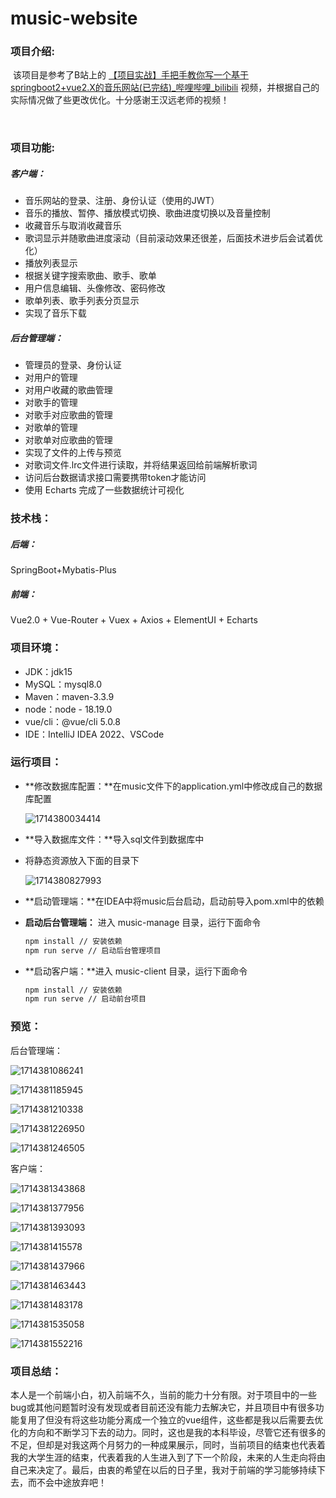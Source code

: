 # music-website

### 项目介绍:

​		该项目是参考了B站上的 [【项目实战】手把手教你写一个基于springboot2+vue2.X的音乐网站(已完结)_哔哩哔哩_bilibili](https://www.bilibili.com/video/BV1Ck4y127cg/?spm_id_from=333.1007.top_right_bar_window_default_collection.content.click&vd_source=df5835b3fadf1e8558914f9c6670d900) 视频，并根据自己的实际情况做了些更改优化。十分感谢王汉远老师的视频！

​		

### 项目功能:

##### 客户端：

- 音乐网站的登录、注册、身份认证（使用的JWT）
- 音乐的播放、暂停、播放模式切换、歌曲进度切换以及音量控制
- 收藏音乐与取消收藏音乐
- 歌词显示并随歌曲进度滚动（目前滚动效果还很差，后面技术进步后会试着优化）
- 播放列表显示
- 根据关键字搜索歌曲、歌手、歌单
- 用户信息编辑、头像修改、密码修改
- 歌单列表、歌手列表分页显示
- 实现了音乐下载

##### 后台管理端：

- 管理员的登录、身份认证
- 对用户的管理
- 对用户收藏的歌曲管理
- 对歌手的管理
- 对歌手对应歌曲的管理
- 对歌单的管理
- 对歌单对应歌曲的管理
- 实现了文件的上传与预览
- 对歌词文件.lrc文件进行读取，并将结果返回给前端解析歌词
- 访问后台数据请求接口需要携带token才能访问
- 使用 Echarts 完成了一些数据统计可视化



### 技术栈：

##### 后端：

SpringBoot+Mybatis-Plus

##### 前端：

Vue2.0 + Vue-Router + Vuex + Axios + ElementUI + Echarts 



### 项目环境：

- JDK：jdk15
- MySQL：mysql8.0
- Maven：maven-3.3.9
- node：node - 18.19.0
- vue/cli：@vue/cli 5.0.8
-  IDE：IntelliJ IDEA 2022、VSCode 



### 运行项目：

 - **修改数据库配置：**在music文件下的application.yml中修改成自己的数据库配置

   ![1714380034414](img/1714380034414.png)

- **导入数据库文件：**导入sql文件到数据库中

- 将静态资源放入下面的目录下

  ![1714380827993](img/1714380827993.png)

- **启动管理端：**在IDEA中将music后台启动，启动前导入pom.xml中的依赖

- **启动后台管理端：** 进入 music-manage 目录，运行下面命令 

  ```cmd
  npm install // 安装依赖
  npm run serve // 启动后台管理项目
  ```

- **启动客户端：**进入 music-client 目录，运行下面命令

  ```cmd
  npm install // 安装依赖
  npm run serve // 启动前台项目
  ```



### 预览：

后台管理端：

![1714381086241](img/1714381086241.png)

![1714381185945](img/1714381185945.png)

![1714381210338](img/1714381210338.png)

![1714381226950](img/1714381226950.png)

![1714381246505](img/1714381246505.png)

客户端：

![1714381343868](img/1714381343868.png)

![1714381377956](img/1714381377956.png)

![1714381393093](img/1714381393093.png)

![1714381415578](img/1714381415578.png)

![1714381437966](img/1714381437966.png)

![1714381463443](img/1714381463443.png)

![1714381483178](img/1714381483178.png)

![1714381535058](img/1714381535058.png)

![1714381552216](img/1714381552216.png)





### 项目总结：

​		本人是一个前端小白，初入前端不久，当前的能力十分有限。对于项目中的一些bug或其他问题暂时没有发现或者目前还没有能力去解决它，并且项目中有很多功能复用了但没有将这些功能分离成一个独立的vue组件，这些都是我以后需要去优化的方向和不断学习下去的动力。同时，这也是我的本科毕设，尽管它还有很多的不足，但却是对我这两个月努力的一种成果展示，同时，当前项目的结束也代表着我的大学生涯的结束，代表着我的人生进入到了下一个阶段，未来的人生走向将由自己来决定了。最后，由衷的希望在以后的日子里，我对于前端的学习能够持续下去，而不会中途放弃吧！


